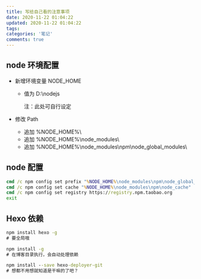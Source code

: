 ```yaml
---
title: 写给自己看的注意事项
date: 2020-11-22 01:04:22
updated: 2020-11-22 01:04:22
tags:
categories: '笔记'
comments: true
---
```


## node 环境配置

- 新增环境变量 NODE_HOME

  - 值为 D:\nodejs

    注：此处可自行设定

- 修改 Path

  - 追加 %NODE_HOME%\
  - 追加 %NODE_HOME%\node_modules\
  - 追加 %NODE_HOME%\node_modules\npm\node_global_modules\



## node 配置

```cmd
cmd /c npm config set prefix "%NODE_HOME%\node_modules\npm\node_global_modules"
cmd /c npm config set cache "%NODE_HOME%\node_modules\npm\node_cache"
cmd /c npm config set registry https://registry.npm.taobao.org
exit
```



## Hexo 依赖

```cmd
npm install hexo -g
# 要全局哦

npm install -g
# 在博客目录执行，会自动处理依赖

npm install --save hexo-deployer-git
# 想都不用想就知道是干嘛的了吧？
```

